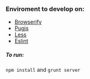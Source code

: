 ### Enviroment to develop on:
* [Browserify](http://browserify.org/)
* [Pugjs](https://pugjs.org/api/getting-started.html)
* [Less](http://lesscss.org/)
* [Eslint](http://eslint.org/)

##### To run:
`npm install` and `grunt server`
